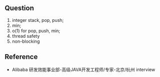 ## Question

1. integer stack, pop, push;
2. min;
3. o(1) for pop, push, min;
4. thread safety
5. non-blocking

## Reference

* Alibaba 研发效能事业部-高级JAVA开发工程师/专家-北京/杭州 interview